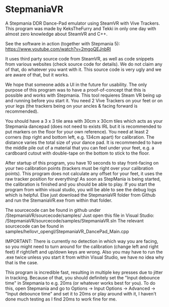 # StepmaniaVR
A Stepmania DDR Dance-Pad emulator using SteamVR with Vive Trackers. This program was made by KeksTheFurry and Tekki 
in only one day with almost zero knowledge about SteamVR and C++.  

See the software in action (together with Stepmania 5):
https://www.youtube.com/watch?v=2mgoQEJnbRI

It uses third party source code from SteamVR, as well as code snippets from various websites (check source code for details). 
We do not claim any of that, do whatever you want with it. This source code is very ugly and we are aware of that, but it works. 

We hope that someone adds a UI in the future for usability. The only purpose of this program was to have a proof-of-concept 
that this is possible and works with Stepmania. This tool requieres Steam VR being up and running before you start it. 
You need 2 Vive Trackers on your feet or on your legs (the trackers being on your ancles & facing forward is recommended). 

You should have a 3 x 3 tile area with 30cm x 30cm tiles which acts as your Stepmania dancepad (does not need to exists 
IRL but it is recommended to put markers on the floor for your own reference). You need at least 2 corners (top right and 
bottom left, e.g. 134cm apart) for calibration. The distance varies the total size of your dance pad. It is recommended 
to have the middle pile out of a material that you can feel under your feet, e.g. a cardboard cutout with double-tape 
on the bottom to stick to the floor. 

After startup of this program, you have 10 seconds to stay front-facing on your two calibration points 
(trackers must be right over your calibration points). This program does not calculate any offset for your feet, it uses 
the raw tracker position for everything! As soon as StepMania is being started, the calibration is finished and you should 
be able to play. If you start the program from within visual studio, you will be able to see the debug logs which is helpful. 
Else just download the StepmaniaVR folder from Github and run the StemaniaVR.exe from within that folder.

The sourcecode can be found in github under /StepmaniaVR/sourcecode/samples/
Just open this file in Visual Studio: /StepmaniaVR/sourcecode/samples/StepmaniaVR.sln
The relevant sourcecode can be found in samples/hellovr_opengl/StepmaniaVR_DancePad_Main.cpp

IMPORTANT: There is currently no detection in which way you are facing, so you might need to turn around for the calibration (change left and right feet) if right/left and up/down keys are wrong. Also you may have to run the .exe twice unless you start it from within Visual Studio, we have no idea why that is the case.

This program is incredible fast, resulting in multiple key presses due to jitter in tracking. Because of that, you should definitely set the "Input debounce time" in Stepmania to e.g. 20ms (or whatever works best for you). To do this, open Stepmania and go to Options -> Input Options -> Advanced -> "Input debounce time" and set it to 20ms or play around with it, I haven't done much testing as I find 20ms to work fine for me.
